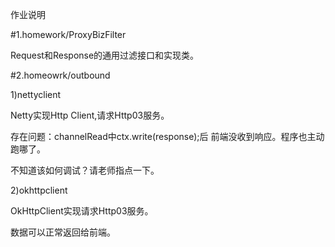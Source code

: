 
作业说明

#1.homework/ProxyBizFilter

Request和Response的通用过滤接口和实现类。



#2.homeowrk/outbound

1)nettyclient

Netty实现Http Client,请求Http03服务。

存在问题：channelRead中ctx.write(response);后
前端没收到响应。程序也主动跑哪了。

不知道该如何调试？请老师指点一下。

2)okhttpclient

OkHttpClient实现请求Http03服务。

数据可以正常返回给前端。

